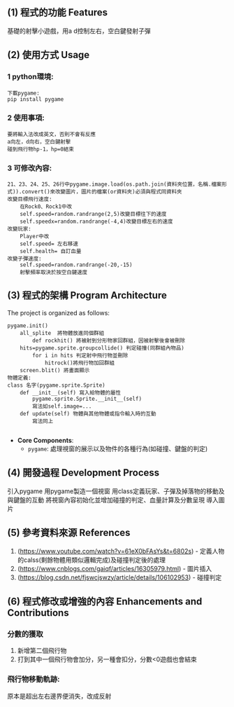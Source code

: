 ## (1) 程式的功能 Features
基礎的射擊小遊戲，用a d控制左右，空白鍵發射子彈

## (2) 使用方式 Usage
### 1 python環境:
    下載pygame:
    pip install pygame
### 2 使用事項:
    要將輸入法改成英文，否則不會有反應
    a向左，d向右，空白鍵射擊
    碰到飛行物hp-1，hp=0結束
### 3 可修改內容:
    21、23、24、25、26行中pygame.image.load(os.path.join(資料夾位置，名稱.檔案形式)).convert()來改變圖片，圖片的檔案(or資料夾)必須與程式同資料夾
    改變目標飛行速度:
        在Rock0、Rock1中改
        self.speed=random.randrange(2,5)改變目標往下的速度
        self.speedx=random.randrange(-4,4)改變目標左右的速度
    改變玩家:
        Player中改 
        self.speed= 左右移速
        self.health= 自訂血量
    改變子彈速度:
        self.speed=random.randrange(-20,-15)
        射擊頻率取決於按空白鍵速度



## (3) 程式的架構 Program Architecture

The project is organized as follows:

```
pygame.init()
    all_splite  將物體放進同個群組
        def rockhit() 將被射到分形物家回群組，因被射擊後會被刪除
    hits=pygame.sprite.groupcollide() 判定碰撞(同群組內物品)
        for i in hits 判定射中飛行物並刪除
            hitrock()將飛行物加回群組
    screen.blit() 將畫面顯示
物體定義:
class 名字(pygame.sprite.Sprite)
    def __init__(self) 寫入給物體的屬性
        pygame.sprite.Sprite.__init__(self)
        寫法如self.image=...
    def update(self) 物體與其他物體或指令輸入時的互動
        寫法同上
     
```

- **Core Components**:
  - `pygame`: 處理視窗的展示以及物件的各種行為(如碰撞、鍵盤的判定)

## (4) 開發過程 Development Process
引入pygame
用pygame製造一個視窗
用class定義玩家、子彈及掉落物的移動及與鍵盤的互動
將視窗內容初始化並增加碰撞的判定、血量計算及分數呈現
導入圖片

## (5) 參考資料來源 References

1. (https://www.youtube.com/watch?v=61eX0bFAsYs&t=6802s) - 定義人物的calss(剩餘物體用類似邏輯完成)及碰撞判定後的處理
2. (https://www.cnblogs.com/gaiqf/articles/16305979.html) - 圖片插入
3. (https://blog.csdn.net/fjswcjswzy/article/details/106102953) - 碰撞判定

## (6) 程式修改或增強的內容 Enhancements and Contributions

### 分數的獲取
1. 新增第二個飛行物
2. 打到其中一個飛行物會加分，另一種會扣分，分數<0遊戲也會結束

### 飛行物移動軌跡:
原本是超出左右邊界便消失，改成反射
